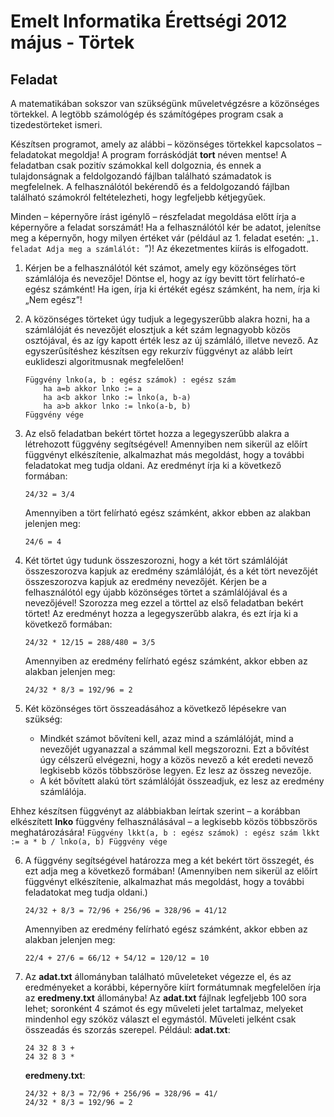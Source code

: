 # Emelt Informatika Érettségi 2012 május - Törtek

## Feladat

A matematikában sokszor van szükségünk műveletvégzésre a közönséges törtekkel. A legtöbb számológép és számítógépes program csak a tizedestörteket ismeri.

Készítsen programot, amely az alábbi – közönséges törtekkel kapcsolatos – feladatokat megoldja! A program forráskódját **tort** néven mentse! A feladatban csak pozitív számokkal kell dolgoznia, és ennek a tulajdonságnak a feldolgozandó fájlban található számadatok is megfelelnek. A felhasználótól bekérendő és a feldolgozandó fájlban található számokról feltételezheti, hogy legfeljebb kétjegyűek.

Minden – képernyőre írást igénylő – részfeladat megoldása előtt írja a képernyőre a feladat sorszámát! Ha a felhasználótól kér be adatot, jelenítse meg a képernyőn, hogy milyen értéket vár (például az 1. feladat esetén: „`1. feladat Adja meg a számlálót: `”)!
Az ékezetmentes kiírás is elfogadott.

1. Kérjen be a felhasználótól két számot, amely egy közönséges tört számlálója és nevezője! Döntse el, hogy az így bevitt tört felírható-e egész számként! Ha igen, írja ki értékét egész számként, ha nem, írja ki „Nem egész”!

2. A közönséges törteket úgy tudjuk a legegyszerűbb alakra hozni, ha a számlálóját és nevezőjét elosztjuk a két szám legnagyobb közös osztójával, és az így kapott érték lesz az új számláló, illetve nevező. Az egyszerűsítéshez készítsen egy rekurzív függvényt az alább leírt euklideszi algoritmusnak megfelelően!
	```
	Függvény lnko(a, b : egész számok) : egész szám
		ha a=b akkor lnko := a
		ha a<b akkor lnko := lnko(a, b-a)
		ha a>b akkor lnko := lnko(a-b, b)
	Függvény vége
	```

3. Az első feladatban bekért törtet hozza a legegyszerűbb alakra a létrehozott függvény segítségével! Amennyiben nem sikerül az előírt függvényt elkészítenie, alkalmazhat más megoldást, hogy a további feladatokat meg tudja oldani. Az eredményt írja ki a következő formában:
	```
	24/32 = 3/4
	```
	Amennyiben a tört felírható egész számként, akkor ebben az alakban jelenjen meg:
	```
	24/6 = 4
	```
	
4. Két törtet úgy tudunk összeszorozni, hogy a két tört számlálóját összeszorozva kapjuk az eredmény számlálóját, és a két tört nevezőjét összeszorozva kapjuk az eredmény nevezőjét. Kérjen be a felhasználótól egy újabb közönséges törtet a számlálójával és a nevezőjével! Szorozza meg ezzel a törttel az első feladatban bekért törtet! Az eredményt hozza a legegyszerűbb alakra, és ezt írja ki a következő formában:
	```
	24/32 * 12/15 = 288/480 = 3/5
	```
	Amennyiben az eredmény felírható egész számként, akkor ebben az alakban jelenjen meg:
	```
	24/32 * 8/3 = 192/96 = 2
	```

5. Két közönséges tört összeadásához a következő lépésekre van szükség:
	- Mindkét számot bővíteni kell, azaz mind a számlálóját, mind a nevezőjét ugyanazzal a számmal kell megszorozni. Ezt a bővítést úgy célszerű elvégezni, hogy a közös nevező a két eredeti nevező legkisebb közös többszöröse legyen. Ez lesz az összeg      nevezője.
    - A két bővített alakú tört számlálóját összeadjuk, ez lesz az eredmény számlálója.
	
Ehhez készítsen függvényt az alábbiakban leírtak szerint – a korábban elkészített **lnko** függvény felhasználásával – a legkisebb közös többszörös meghatározására!
	```
	Függvény lkkt(a, b : egész számok) : egész szám
		lkkt := a * b / lnko(a, b)
	Függvény vége
	```

6. A függvény segítségével határozza meg a két bekért tört összegét, és ezt adja meg a következő formában! (Amennyiben nem sikerül az előírt függvényt elkészítenie, alkalmazhat más megoldást, hogy a további feladatokat meg tudja oldani.)
	```
	24/32 + 8/3 = 72/96 + 256/96 = 328/96 = 41/12
	```
	Amennyiben az eredmény felírható egész számként, akkor ebben az alakban jelenjen meg:
	```
	22/4 + 27/6 = 66/12 + 54/12 = 120/12 = 10
	```

7. Az **adat.txt** állományban található műveleteket végezze el, és az eredményeket a korábbi, képernyőre kiírt formátumnak megfelelően írja az **eredmeny.txt** állományba! Az **adat.txt** fájlnak legfeljebb 100 sora lehet; soronként 4 számot és egy műveleti jelet tartalmaz, melyeket mindenhol egy szóköz választ el egymástól. Műveleti jelként csak összeadás és szorzás szerepel.
Például:
	**adat.txt**:
	```
	24 32 8 3 +
	24 32 8 3 *
	```
	**eredmeny.txt**:
	```
	24/32 + 8/3 = 72/96 + 256/96 = 328/96 = 41/
	24/32 * 8/3 = 192/96 = 2
	```

